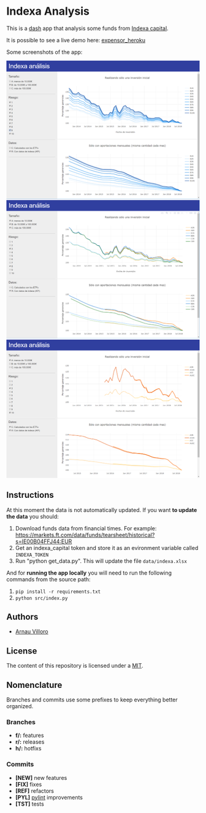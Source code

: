 # Indexa Analysis
This is a [dash](https://plot.ly/products/dash/) app that analysis some funds from [Indexa capital](https://indexacapital.com/es).

It is possible to see a live demo here: [expensor_heroku](https://indexa-analysis.herokuapp.com/)

Some screenshots of the app:

![Screenshoot_1](assets/screenshot_1.png)
![Screenshoot_2](assets/screenshot_2.png)
![Screenshoot_3](assets/screenshot_3.png)

## Instructions
At this moment the data is not automatically updated. If you want **to update the data** you should:
1. Download funds data from financial times. For example: https://markets.ft.com/data/funds/tearsheet/historical?s=IE00B04FFJ44:EUR
2. Get an indexa_capital token and store it as an evironment variable called `INDEXA_TOKEN`
3. Run "python get_data.py". This will update the file `data/indexa.xlsx`

And for **running the app locally** you will need to run the following commands from the source path:
1. `pip install -r requirements.txt`
2. `python src/index.py`

## Authors
* [Arnau Villoro](villoro.com)

## License
The content of this repository is licensed under a [MIT](https://opensource.org/licenses/MIT).

## Nomenclature
Branches and commits use some prefixes to keep everything better organized.

### Branches
* **f/:** features
* **r/:** releases
* **h/:** hotfixs

### Commits
* **[NEW]** new features
* **[FIX]** fixes
* **[REF]** refactors
* **[PYL]** [pylint](https://www.pylint.org/) improvements
* **[TST]** tests